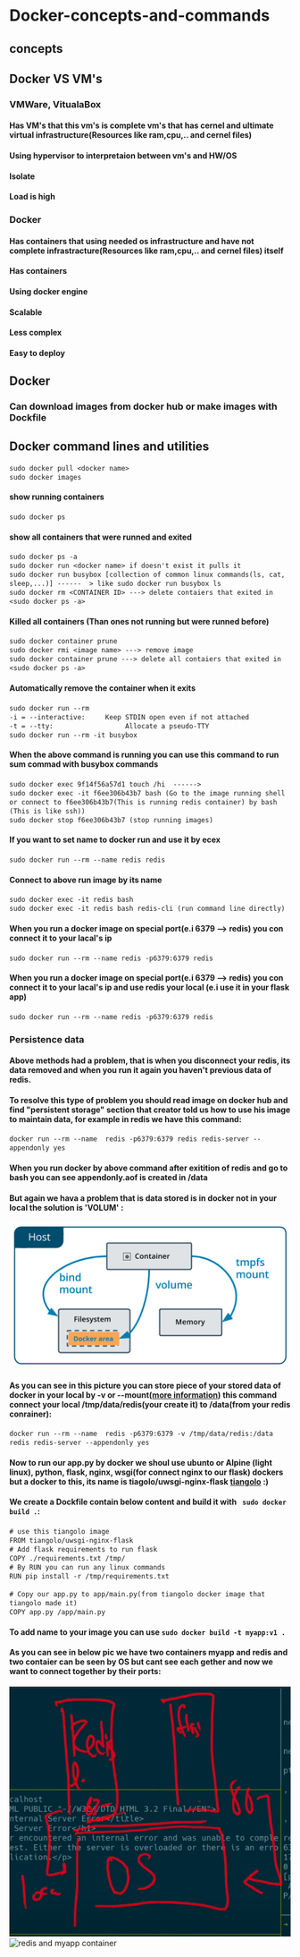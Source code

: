 # Docker-concepts-and-commands
## concepts
## Docker VS VM's
### VMWare, VitualaBox 
#### Has VM's that this vm's is complete vm's that has cernel and ultimate virtual infrastructure(Resources like ram,cpu,.. and cernel files)
#### Using hypervisor to interpretaion between vm's and HW/OS 
#### Isolate
#### Load is high

### Docker
#### Has containers that using needed os infrastructure and have not complete infrastracture(Resources like ram,cpu,.. and cernel files) itself
#### Has containers
#### Using docker engine
#### Scalable
#### Less complex
#### Easy to deploy

## Docker
### Can download images from docker hub or make images with Dockfile
## Docker command lines and utilities
```
sudo docker pull <docker name>
sudo docker images
```
#### show running containers
```
sudo docker ps 
```
#### show all containers that were runned and exited
```
sudo docker ps -a
sudo docker run <docker name> if doesn't exist it pulls it
sudo docker run busybox [collection of common linux commands(ls, cat, sleep,...)] ------  > like sudo docker run busybox ls
sudo docker rm <CONTAINER ID> ---> delete contaiers that exited in <sudo docker ps -a>
```
#### Killed all containers (Than ones not running but were runned before)
```
sudo docker container prune
sudo docker rmi <image name> ---> remove image
sudo docker container prune ---> delete all contaiers that exited in <sudo docker ps -a>
```
#### Automatically remove the container when it exits
```
sudo docker run --rm 
-i = --interactive:     Keep STDIN open even if not attached
-t = --tty:                  Allocate a pseudo-TTY
sudo docker run --rm -it busybox
```
#### When the above command is running you can use this command to run sum commad with busybox commands
```
sudo docker exec 9f14f56a57d1 touch /hi  ------> 
sudo docker exec -it f6ee306b43b7 bash (Go to the image running shell or connect to f6ee306b43b7(This is running redis container) by bash (This is like ssh))
sudo docker stop f6ee306b43b7 (stop running images)
```
#### If you want to set name to docker run and use it by ecex
```
sudo docker run --rm --name redis redis
```
#### Connect to above run image by its name
```
sudo docker exec -it redis bash
sudo docker exec -it redis bash redis-cli (run command line directly)
```

#### When you run a docker image on special port(e.i 6379 --> redis) you con connect it to your lacal's ip
```
sudo docker run --rm --name redis -p6379:6379 redis
```
#### When you run a docker image on special port(e.i 6379 --> redis) you con connect it to your lacal's ip and use redis your local (e.i use it in your flask app)
```
sudo docker run --rm --name redis -p6379:6379 redis
```
### Persistence data
#### Above methods had a problem, that is when you disconnect your redis, its data removed and when you run it again you haven't previous data of redis.
#### To resolve this type of problem you should read image on docker hub and find "persistent storage" section that creator told us how to use his image to maintain data, for example in redis we have this command:
```
docker run --rm --name  redis -p6379:6379 redis redis-server --appendonly yes
```
#### When you run docker  by above command after exitition of redis and go to bash you can see appendonly.aof is created in /data
#### But again we hava a problem that is data stored is in docker not in your local the solution is 'VOLUM' :
![docker volume](/pics/pic1)
#### As you can see in this picture you can store piece of your stored data of docker in your local by -v or --mount([more information](https://docs.docker.com/storage/volumes/)) this command connect your local /tmp/data/redis(your create it) to /data(from your redis conrainer):
```
docker run --rm --name  redis -p6379:6379 -v /tmp/data/redis:/data redis redis-server --appendonly yes
```
#### Now to run our app.py by docker we shoul use ubunto or Alpine (light linux), python, flask, nginx, wsgi(for connect nginx to our flask) dockers but a docker to this, its name is tiagolo/uwsgi-nginx-flask [tiangolo](https://hub.docker.com/r/tiangolo/uwsgi-nginx-flask/) :)
#### We create a Dockfile contain below content and build it with ``` sudo docker build .```:
```
# use this tiangolo image
FROM tiangolo/uwsgi-nginx-flask 
# Add flask requirements to run flask                                          
COPY ./requirements.txt /tmp/      
# By RUN you can run any linux commands
RUN pip install -r /tmp/requirements.txt  
                                                                                    
# Copy our app.py to app/main.py(from tiangolo docker image that tiangolo made it)
COPY app.py /app/main.py
```
#### To add name to your image you can use ``` sudo docker build -t myapp:v1 . ```
#### As you can see in below pic we have two containers myapp and redis and two contaier can be seen by OS but cant see each gether and now we want to connect together by their ports:
![redis and myapp container](/pics/dokcer)
![redis and myapp container](/pics/dokcer2.png)

